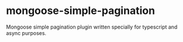 # mongoose-simple-pagination

Mongoose simple pagination plugin written specially for typescript and async purposes.
